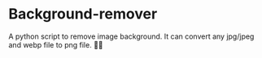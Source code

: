 # Background-remover
A python script to remove image background. It can convert any jpg/jpeg and webp file to png file. 📁📁

